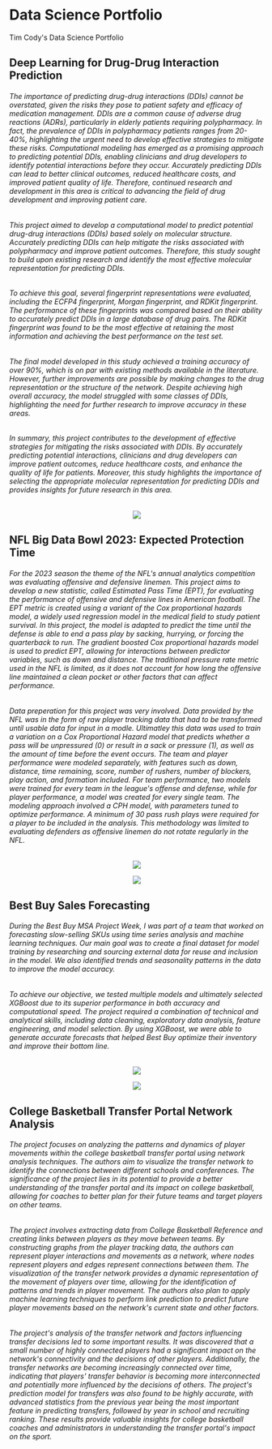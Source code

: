 # Data Science Portfolio
Tim Cody's Data Science Portfolio

## Deep Learning for Drug-Drug Interaction Prediction 
###### The importance of predicting drug-drug interactions (DDIs) cannot be overstated, given the risks they pose to patient safety and efficacy of medication management. DDIs are a common cause of adverse drug reactions (ADRs), particularly in elderly patients requiring polypharmacy. In fact, the prevalence of DDIs in polypharmacy patients ranges from 20-40%, highlighting the urgent need to develop effective strategies to mitigate these risks. Computational modeling has emerged as a promising approach to predicting potential DDIs, enabling clinicians and drug developers to identify potential interactions before they occur. Accurately predicting DDIs can lead to better clinical outcomes, reduced healthcare costs, and improved patient quality of life. Therefore, continued research and development in this area is critical to advancing the field of drug development and improving patient care.

###### This project aimed to develop a computational model to predict potential drug-drug interactions (DDIs) based solely on molecular structure. Accurately predicting DDIs can help mitigate the risks associated with polypharmacy and improve patient outcomes. Therefore, this study sought to build upon existing research and identify the most effective molecular representation for predicting DDIs.

###### To achieve this goal, several fingerprint representations were evaluated, including the ECFP4 fingerprint, Morgan fingerprint, and RDKit fingerprint. The performance of these fingerprints was compared based on their ability to accurately predict DDIs in a large database of drug pairs. The RDKit fingerprint was found to be the most effective at retaining the most information and achieving the best performance on the test set.

###### The final model developed in this study achieved a training accuracy of over 90%, which is on par with existing methods available in the literature. However, further improvements are possible by making changes to the drug representation or the structure of the network. Despite achieving high overall accuracy, the model struggled with some classes of DDIs, highlighting the need for further research to improve accuracy in these areas.

###### In summary, this project contributes to the development of effective strategies for mitigating the risks associated with DDIs. By accurately predicting potential interactions, clinicians and drug developers can improve patient outcomes, reduce healthcare costs, and enhance the quality of life for patients. Moreover, this study highlights the importance of selecting the appropriate molecular representation for predicting DDIs and provides insights for future research in this area.
<p align="center">
  <img src="https://github.com/Tcody6/tcody6.github.io/blob/main/img2DDI.png"/>
</p>



## NFL Big Data Bowl 2023: Expected Protection Time
###### For the 2023 season the theme of the NFL's annual analytics competition was evaluating offensive and defensive linemen. This project aims to develop a new statistic, called Estimated Pass Time (EPT), for evaluating the performance of offensive and defensive lines in American football. The EPT metric is created using a variant of the Cox proportional hazards model, a widely used regression model in the medical field to study patient survival. In this project, the model is adapted to predict the time until the defense is able to end a pass play by sacking, hurrying, or forcing the quarterback to run. The gradient boosted Cox proportional hazards model is used to predict EPT, allowing for interactions between predictor variables, such as down and distance. The traditional pressure rate metric used in the NFL is limited, as it does not account for how long the offensive line maintained a clean pocket or other factors that can affect performance. 
###### Data preperation for this project was very involved. Data provided by the NFL was in the form of raw player tracking data that had to be transformed until usable data for input in a modle. Ultimatley this data was used to train a variation on a Cox Proportional Hazard model that predicts whether a pass will be unpressured (0) or result in a sack or pressure (1), as well as the amount of time before the event occurs. The team and player performance were modeled separately, with features such as down, distance, time remaining, score, number of rushers, number of blockers, play action, and formation included. For team performance, two models were trained for every team in the league's offense and defense, while for player performance, a model was created for every single team. The modeling approach involved a CPH model, with parameters tuned to optimize performance. A minimum of 30 pass rush plays were required for a player to be included in the analysis. This methodology was limited to evaluating defenders as offensive linemen do not rotate regularly in the NFL.

<p align="center">
  <img src="https://github.com/Tcody6/tcody6.github.io/blob/main/TeamEPT.png"/>
</p>
<p align="center">
  <img src="https://github.com/Tcody6/tcody6.github.io/blob/main/PlayerEPT.png"/>
</p>

## Best Buy Sales Forecasting
###### During the Best Buy MSA Project Week, I was part of a team that worked on forecasting slow-selling SKUs using time series analysis and machine learning techniques. Our main goal was to create a final dataset for model training by researching and sourcing external data for reuse and inclusion in the model. We also identified trends and seasonality patterns in the data to improve the model accuracy.

###### To achieve our objective, we tested multiple models and ultimately selected XGBoost due to its superior performance in both accuracy and computational speed. The project required a combination of technical and analytical skills, including data cleaning, exploratory data analysis, feature engineering, and model selection. By using XGBoost, we were able to generate accurate forecasts that helped Best Buy optimize their inventory and improve their bottom line. 
<p align="center">
  <img src="https://github.com/Tcody6/tcody6.github.io/blob/main/FI.jpg"/>
</p>
<p align="center">
  <img src="https://github.com/Tcody6/tcody6.github.io/blob/main/Trends.png"/>
</p>


## College Basketball Transfer Portal Network Analysis
###### The project focuses on analyzing the patterns and dynamics of player movements within the college basketball transfer portal using network analysis techniques. The authors aim to visualize the transfer network to identify the connections between different schools and conferences. The significance of the project lies in its potential to provide a better understanding of the transfer portal and its impact on college basketball, allowing for coaches to better plan for their future teams and target players on other teams.

###### The project involves extracting data from College Basketball Reference and creating links between players as they move between teams. By constructing graphs from the player tracking data, the authors can represent player interactions and movements as a network, where nodes represent players and edges represent connections between them. The visualization of the transfer network provides a dynamic representation of the movement of players over time, allowing for the identification of patterns and trends in player movement. The authors also plan to apply machine learning techniques to perform link prediction to predict future player movements based on the network's current state and other factors.

###### The project's analysis of the transfer network and factors influencing transfer decisions led to some important results. It was discovered that a small number of highly connected players had a significant impact on the network's connectivity and the decisions of other players. Additionally, the transfer networks are becoming increasingly connected over time, indicating that players' transfer behavior is becoming more interconnected and potentially more influenced by the decisions of others. The project's prediction model for transfers was also found to be highly accurate, with advanced statistics from the previous year being the most important feature in predicting transfers, followed by year in school and recruiting ranking. These results provide valuable insights for college basketball coaches and administrators in understanding the transfer portal's impact on the sport.

